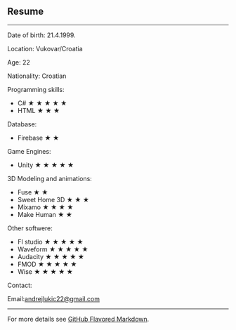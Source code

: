 ## Resume

---

Date of birth: 21.4.1999.

Location: Vukovar/Croatia

Age: 22

Nationality: Croatian

Programming skills:
- C# &#9733; &#9733; &#9733; &#9733; &#9733;
- HTML &#9733; &#9733; &#9733; 

Database:
- Firebase &#9733; &#9733;

Game Engines:
- Unity &#9733; &#9733; &#9733; &#9733; &#9733;

3D Modeling and animations:
- Fuse &#9733; &#9733;
- Sweet Home 3D &#9733; &#9733; &#9733;
- Mixamo &#9733; &#9733; &#9733; &#9733;
- Make Human &#9733; &#9733;

Other softwere:
- Fl studio &#9733; &#9733; &#9733; &#9733; &#9733;
- Waveform &#9733; &#9733; &#9733; &#9733; &#9733;
- Audacity &#9733; &#9733; &#9733; &#9733; &#9733;
- FMOD &#9733; &#9733; &#9733; &#9733; &#9733; 
- Wise &#9733; &#9733; &#9733; &#9733; &#9733;

Contact:

Email:andrejlukic22@gmail.com

---

For more details see [GitHub Flavored Markdown](https://guides.github.com/features/mastering-markdown/).
